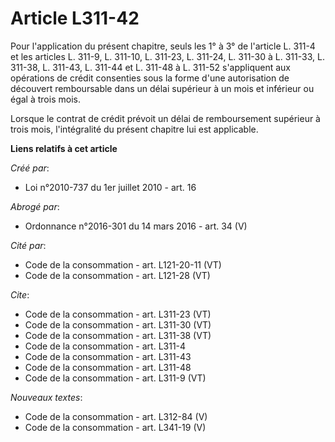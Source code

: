 # Article L311-42

Pour l'application du présent chapitre, seuls les 1° à 3° de l'article L. 311-4 et les articles L. 311-9, L. 311-10, L.
311-23, L. 311-24, L. 311-30 à L. 311-33, L. 311-38, L. 311-43, L. 311-44 et L. 311-48 à L. 311-52 s'appliquent aux
opérations de crédit consenties sous la forme d'une autorisation de découvert remboursable dans un délai supérieur à un mois
et inférieur ou égal à trois mois. 

Lorsque le contrat de crédit prévoit un délai de remboursement supérieur à trois mois, l'intégralité du présent chapitre lui
est applicable.

**Liens relatifs à cet article**

_Créé par_:

  - Loi n°2010-737 du 1er juillet 2010 - art. 16

_Abrogé par_:

  - Ordonnance n°2016-301 du 14 mars 2016 - art. 34 (V)

_Cité par_:

  - Code de la consommation - art. L121-20-11 (VT)
  - Code de la consommation - art. L121-28 (VT)

_Cite_:

  - Code de la consommation - art. L311-23 (VT)
  - Code de la consommation - art. L311-30 (VT)
  - Code de la consommation - art. L311-38 (VT)
  - Code de la consommation - art. L311-4
  - Code de la consommation - art. L311-43
  - Code de la consommation - art. L311-48
  - Code de la consommation - art. L311-9 (VT)

_Nouveaux textes_:

  - Code de la consommation - art. L312-84 (V)
  - Code de la consommation - art. L341-19 (V)
